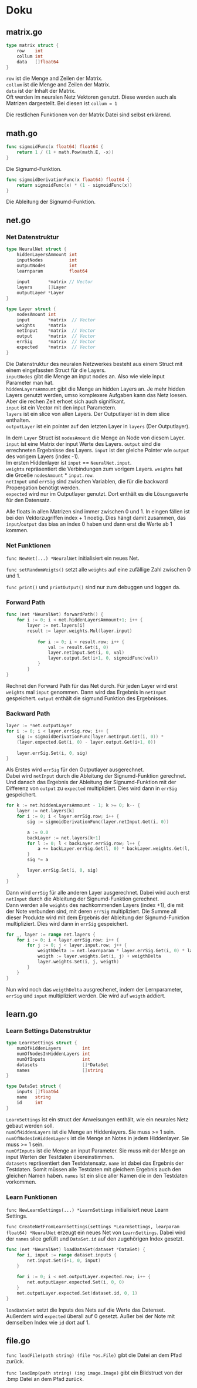 # Doku

## matrix.go

```go
type matrix struct {
	row    int
	collum int
	data   []float64
}
```

`row` ist die Menge and Zeilen der Matrix.  
`collum` ist die Menge and Zeilen der Matrix.  
`data` ist der Inhalt der Matrix.  
Oft werden im neuralen Netz Vektoren genutzt. Diese werden auch als Matrizen dargestellt. Bei diesen ist `collum = 1` 

Die restlichen Funktionen von der Matrix Datei sind selbst erklärend.

## math.go

```go
func sigmoidFunc(x float64) float64 {
	return 1 / (1 + math.Pow(math.E, -x))
}
```
Die Signumd-Funktion.

```go
func sigmoidDerivationFunc(x float64) float64 {
	return sigmoidFunc(x) * (1 - sigmoidFunc(x))
}
```
Die Ableitung der Signumd-Funktion.

## net.go
### Net Datenstruktur

```go
type NeuralNet struct {
    hiddenLayersAmmount int
    inputNodes          int
    outputNodes         int
    learnparam          float64
    
    input       *matrix // Vector
    layers      []Layer
    outputLayer *Layer
}

type Layer struct {
    nodesAmount int
    input       *matrix  // Vector
    weights     *matrix 
    netInput    *matrix  // Vector
    output      *matrix  // Vector
    errSig      *matrix  // Vector
    expected    *matrix  // Vector
}
```

Die Datenstruktur des neuralen Netzwerkes besteht aus einem Struct mit einem eingefassten Struct für die Layers.  
`inputNodes` gibt die Menge an input nodes an. Also wie viele input Parameter man hat.  
`hiddenLayersAmmount` gibt die Menge an hidden Layers an.
Je mehr hidden Layers genutzt werden, umso komplexere Aufgaben kann das Netz loesen.  
Aber die rechen Zeit erhoet sich auch signifikant.  
`input` ist ein Vector mit den input Parametern.  
`layers` ist ein slice von allen Layers. Der Outputlayer ist in dem slice enthalten.  
`outputLayer` ist ein pointer auf den letzten Layer in `layers` (Der Outputlayer).  

In dem `Layer` Struct ist `nodesAmount` die Menge an Node von diesem Layer.  
`input` ist eine Matrix der input Werte des Layers.
`output` sind die errechneten Ergebnisse des Layers.
`input` ist der gleiche Pointer wie `output` des vorigem Layers (index -1).  
Im ersten Hiddenlayer ist `input` == `NeuralNet.input`.  
`weights` repräsentiert die Verbindungen zum vorigem Layers.
`weights` hat die Groeße `nodesAmount` * `input.row`.  
`netInput` und `errSig` sind zwischen Variablen, die für die backward Propergation benötigt werden.  
`expected` wird nur im Outputlayer genutzt. Dort enthält es die Lösungswerte für den Datensatz.

Alle floats in allen Matrizen sind immer zwischen 0 und 1.
In eingen fällen ist bei den Vektorzugriffen index + 1 noetig. 
Dies hängt damit zusammen, das `input`/`output` das bias an index 0 haben und dann erst die Werte ab 1 kommen.

### Net Funktionen

`func NewNet(...) *NeuralNet` initialisiert ein neues Net.

`func setRandomWeigts()` setzt alle `weights` auf eine zufällige Zahl zwischen 0 und 1.

`func print()` und `printOutput()` sind nur zum debuggen und loggen da.

### Forward Path

```go
func (net *NeuralNet) forwardPath() {
    for i := 0; i < net.hiddenLayersAmmount+1; i++ {
        layer := net.layers[i]
        result := layer.weights.Mul(layer.input)
    
            for i := 0; i < result.row; i++ {
                val := result.Get(i, 0)
                layer.netInput.Set(i, 0, val)
                layer.output.Set(i+1, 0, sigmoidFunc(val))
            }
        }
}
```
Rechnet den Forward Path für das Net durch.
Für jeden Layer wird erst `weights` mal `input` genommen.
Dann wird das Ergebnis in `netInput` gespeichert.
`output` enthält die sigmund Funktion des Ergebnisses.

### Backward Path

```go
layer := *net.outputLayer
for i := 0; i < layer.errSig.row; i++ {
    sig := sigmoidDerivationFunc(layer.netInput.Get(i, 0)) *
    (layer.expected.Get(i, 0) - layer.output.Get(i+1, 0))
    
    layer.errSig.Set(i, 0, sig)
}
```

Als Erstes wird `errSig` für den Outputlayer ausgerechnet.  
Dabei wird `netInput` durch die Ableitung der Signumd-Funktion gerechnet.  
Und danach das Ergebnis der Ableitung der Signumd-Funktion mit der Differenz von `output` zu `expected` multipliziert.
Dies wird dann in `errSig` gespeichert.

```go
for k := net.hiddenLayersAmmount - 1; k >= 0; k-- {
    layer := net.layers[k]
    for i := 0; i < layer.errSig.row; i++ {
        sig := sigmoidDerivationFunc(layer.netInput.Get(i, 0))

        a := 0.0
        backLayer := net.layers[k+1]
        for l := 0; l < backLayer.errSig.row; l++ {
            a += backLayer.errSig.Get(l, 0) * backLayer.weights.Get(l, i+1)
        }
        sig *= a

        layer.errSig.Set(i, 0, sig)
    }
}
```

Dann wird `errSig` für alle anderen Layer ausgerechnet.
Dabei wird auch erst `netInput` durch die Ableitung der Signumd-Funktion gerechnet.  
Dann werden alle `weights` des nachkommenden Layers (index +1), die mit der Note verbunden sind, 
mit deren `errSig` multipliziert.
Die Summe all dieser Produkte wird mit dem Ergebnis der Ableitung der Signumd-Funktion multipliziert.
Dies wird dann in `errSig` gespeichert.

```go
for _, layer := range net.layers {
    for i := 0; i < layer.errSig.row; i++ {
        for j := 0; j < layer.input.row; j++ {
            weigthDelta := net.learnparam * layer.errSig.Get(i, 0) * layer.input.Get(j, 0)
            weigth := layer.weights.Get(i, j) + weigthDelta
            layer.weights.Set(i, j, weigth)
        }
    }
}
```

Nun wird noch das `weigthDelta` ausgrechenet, indem der Lernparameter, `errSig` und `input` multipliziert werden.
Die wird auf `weigth` addiert.


## learn.go

### Learn Settings Datenstruktur
```go
type LearnSettings struct {
    numOfHiddenLayers        int
    numOfNodesInHiddenLayers int
    numOfInputs              int
    datasets                 []*DataSet
    names                    []string
}

type DataSet struct {
    inputs []float64
    name   string
    id     int
}
```

`LearnSettings` ist ein struct der Anweisungen enthält, wie ein neurales Netz gebaut werden soll.  
`numOfHiddenLayers` ist die Menge an Hiddenlayers. Sie muss >= 1 sein.  
`numOfNodesInHiddenLayers` ist die Menge an Notes in jedem Hiddenlayer. Sie muss >= 1 sein.  
`numOfInputs` ist die Menge an input Parameter.
Sie muss mit der Menge an input Werten der Testdaten übereinstimmen.  
`datasets` repräsentiert den Testdatensatz. `name` ist dabei das Ergebnis der Testdaten. 
Somit müssen alle Testdaten mit gleichem Ergebnis auch den gleichen Namen haben.
`names` Ist ein slice aller Namen die in den Testdaten vorkommen.

### Learn Funktionen
`func NewLearnSettings(...) *LearnSettings` initialisiert neue Learn Settings.

`func CreateNetFromLearnSettings(settings *LearnSettings, learparam float64) *NeuralNet` 
erzeugt ein neues Net von `LearnSettings`. 
Dabei wird der `names` slice gefüllt und `DataSet.id` auf den zugehörigen Index gesetzt.

```go
func (net *NeuralNet) loadDataSet(dataset *DataSet) {
    for i, input := range dataset.inputs {
        net.input.Set(i+1, 0, input)
    }
    
    for i := 0; i < net.outputLayer.expected.row; i++ {
        net.outputLayer.expected.Set(i, 0, 0)
    }
    net.outputLayer.expected.Set(dataset.id, 0, 1)
}
```
`loadDataSet` setzt die Inputs des Nets auf die Werte das Datenset. 
Außerdem wird `expected` überall auf 0 gesetzt. Außer bei der Note mit demselben Index wie `id` dort auf 1. 
 
## file.go

`func loadFile(path string) (file *os.File)` gibt die Datei an dem Pfad zurück.

`func loadBmp(path string) (img image.Image)` gibt ein Bildstruct von der .bmp Datei an dem Pfad zurück.

